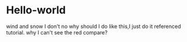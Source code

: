 # Hello-world
wind and snow
I don't no why should I do like this,I just do it referenced tutorial.
why I can't see the red compare?
